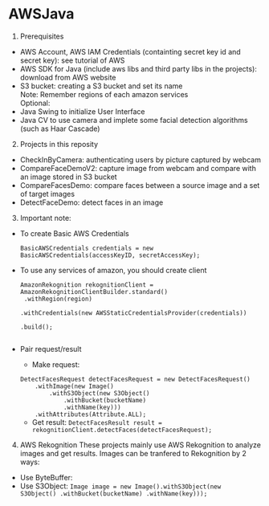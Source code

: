 # AWSJava
1. Prerequisites
- AWS Account, AWS IAM Credentials (containting secret key id and secret key): see tutorial of AWS
- AWS SDK for Java (include aws libs and third party libs in the projects): download from AWS website
- S3 bucket: creating a S3 bucket and set its name <br/>
Note: Remember regions of each amazon services <br/>
Optional:
- Java Swing to initialize User Interface
- Java CV to use camera and implete some facial detection algorithms (such as Haar Cascade)

2. Projects in this reposity

- CheckInByCamera: authenticating users by picture captured by webcam
- CompareFaceDemoV2: capture image from webcam and compare with an image stored in S3 bucket
- CompareFacesDemo: compare faces between a source image and a set of target images
- DetectFaceDemo: detect faces in an image

3. Important note:
* To create Basic AWS Credentials
  
  <code>BasicAWSCredentials credentials = new BasicAWSCredentials(accessKeyID, secretAccessKey);</code>
  
* To use any services of amazon, you should create client

  <code>AmazonRekognition rekognitionClient = AmazonRekognitionClientBuilder.standard()<br/>
                .withRegion(region)<br/>
                .withCredentials(new AWSStaticCredentialsProvider(credentials))<br/>
                .build();<br/>
  </code>
* Pair request/result
  + Make request:
  <code>
  DetectFacesRequest detectFacesRequest = new DetectFacesRequest()
      .withImage(new Image()
          .withS3Object(new S3Object()
              .withBucket(bucketName)
              .withName(key)))
      .withAttributes(Attribute.ALL);</code>

  + Get result:
  <code>DetectFacesResult result = rekognitionClient.detectFaces(detectFacesRequest);</code>
  
4. AWS Rekognition
These projects mainly use AWS Rekognition to analyze images and get results. Images can be tranfered to Rekognition by 2 ways:
* Use ByteBuffer:
* Use S3Object:
  <code>Image image = new Image().withS3Object(new S3Object()
                                            .withBucket(bucketName)
                                            .withName(key)));
  </code>

